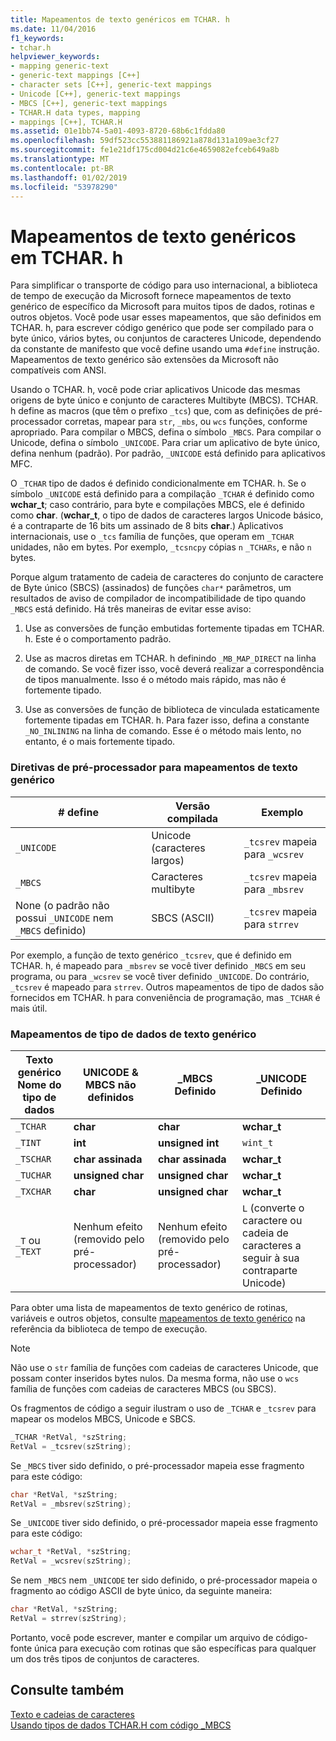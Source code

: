 ```yaml
---
title: Mapeamentos de texto genéricos em TCHAR. h
ms.date: 11/04/2016
f1_keywords:
- tchar.h
helpviewer_keywords:
- mapping generic-text
- generic-text mappings [C++]
- character sets [C++], generic-text mappings
- Unicode [C++], generic-text mappings
- MBCS [C++], generic-text mappings
- TCHAR.H data types, mapping
- mappings [C++], TCHAR.H
ms.assetid: 01e1bb74-5a01-4093-8720-68b6c1fdda80
ms.openlocfilehash: 59df523cc553881186921a878d131a109ae3cf27
ms.sourcegitcommit: fe1e21df175cd004d21c6e4659082efceb649a8b
ms.translationtype: MT
ms.contentlocale: pt-BR
ms.lasthandoff: 01/02/2019
ms.locfileid: "53978290"
---
```

# <a name="generic-text-mappings-in-tcharh"></a>Mapeamentos de texto genéricos em TCHAR. h

Para simplificar o transporte de código para uso internacional, a biblioteca de tempo de execução da Microsoft fornece mapeamentos de texto genérico de específico da Microsoft para muitos tipos de dados, rotinas e outros objetos. Você pode usar esses mapeamentos, que são definidos em TCHAR. h, para escrever código genérico que pode ser compilado para o byte único, vários bytes, ou conjuntos de caracteres Unicode, dependendo da constante de manifesto que você define usando uma `#define` instrução. Mapeamentos de texto genérico são extensões da Microsoft não compatíveis com ANSI.

Usando o TCHAR. h, você pode criar aplicativos Unicode das mesmas origens de byte único e conjunto de caracteres Multibyte (MBCS). TCHAR. h define as macros (que têm o prefixo `_tcs`) que, com as definições de pré-processador corretas, mapear para `str`, `_mbs`, ou `wcs` funções, conforme apropriado. Para compilar o MBCS, defina o símbolo `_MBCS`. Para compilar o Unicode, defina o símbolo `_UNICODE`. Para criar um aplicativo de byte único, defina nenhum (padrão). Por padrão, `_UNICODE` está definido para aplicativos MFC.

O `_TCHAR` tipo de dados é definido condicionalmente em TCHAR. h. Se o símbolo `_UNICODE` está definido para a compilação `_TCHAR` é definido como **wchar_t**; caso contrário, para byte e compilações MBCS, ele é definido como **char**. (**wchar_t**, o tipo de dados de caracteres largos Unicode básico, é a contraparte de 16 bits um assinado de 8 bits **char**.) Aplicativos internacionais, use o `_tcs` família de funções, que operam em `_TCHAR` unidades, não em bytes. Por exemplo, `_tcsncpy` cópias `n` `_TCHARs`, e não `n` bytes.

Porque algum tratamento de cadeia de caracteres do conjunto de caractere de Byte único (SBCS) (assinados) de funções `char*` parâmetros, um resultados de aviso de compilador de incompatibilidade de tipo quando `_MBCS` está definido. Há três maneiras de evitar esse aviso:

1. Use as conversões de função embutidas fortemente tipadas em TCHAR. h. Este é o comportamento padrão.

1. Use as macros diretas em TCHAR. h definindo `_MB_MAP_DIRECT` na linha de comando. Se você fizer isso, você deverá realizar a correspondência de tipos manualmente. Isso é o método mais rápido, mas não é fortemente tipado.

1. Use as conversões de função de biblioteca de vinculada estaticamente fortemente tipadas em TCHAR. h. Para fazer isso, defina a constante `_NO_INLINING` na linha de comando. Esse é o método mais lento, no entanto, é o mais fortemente tipado.

### <a name="preprocessor-directives-for-generic-text-mappings"></a>Diretivas de pré-processador para mapeamentos de texto genérico

|# define|Versão compilada|Exemplo|
|---------------|----------------------|-------------|
|`_UNICODE`|Unicode (caracteres largos)|`_tcsrev` mapeia para `_wcsrev`|
|`_MBCS`|Caracteres multibyte|`_tcsrev` mapeia para `_mbsrev`|
|None (o padrão não possui `_UNICODE` nem `_MBCS` definido)|SBCS (ASCII)|`_tcsrev` mapeia para `strrev`|

Por exemplo, a função de texto genérico `_tcsrev`, que é definido em TCHAR. h, é mapeado para `_mbsrev` se você tiver definido `_MBCS` em seu programa, ou para `_wcsrev` se você tiver definido `_UNICODE`. Do contrário, `_tcsrev` é mapeado para `strrev`. Outros mapeamentos de tipo de dados são fornecidos em TCHAR. h para conveniência de programação, mas `_TCHAR` é mais útil.

### <a name="generic-text-data-type-mappings"></a>Mapeamentos de tipo de dados de texto genérico

|Texto genérico<br /> Nome do tipo de dados|UNICODE &AMP;<br /> MBCS não definidos|_MBCS<br /> Definido|_UNICODE<br /> Definido|
|--------------------------------------|----------------------------------------|------------------------|---------------------------|
|`_TCHAR`|**char**|**char**|**wchar_t**|
|`_TINT`|**int**|**unsigned int**|`wint_t`|
|`_TSCHAR`|**char assinada**|**char assinada**|**wchar_t**|
|`_TUCHAR`|**unsigned char**|**unsigned char**|**wchar_t**|
|`_TXCHAR`|**char**|**unsigned char**|**wchar_t**|
|`_T` ou `_TEXT`|Nenhum efeito (removido pelo pré-processador)|Nenhum efeito (removido pelo pré-processador)|`L` (converte o caractere ou cadeia de caracteres a seguir à sua contraparte Unicode)|

Para obter uma lista de mapeamentos de texto genérico de rotinas, variáveis e outros objetos, consulte [mapeamentos de texto genérico](../c-runtime-library/generic-text-mappings.md) na referência da biblioteca de tempo de execução.

> [!NOTE]
>  Não use o `str` família de funções com cadeias de caracteres Unicode, que possam conter inseridos bytes nulos. Da mesma forma, não use o `wcs` família de funções com cadeias de caracteres MBCS (ou SBCS).

Os fragmentos de código a seguir ilustram o uso de `_TCHAR` e `_tcsrev` para mapear os modelos MBCS, Unicode e SBCS.

```cpp
_TCHAR *RetVal, *szString;
RetVal = _tcsrev(szString);
```

Se `_MBCS` tiver sido definido, o pré-processador mapeia esse fragmento para este código:

```cpp
char *RetVal, *szString;
RetVal = _mbsrev(szString);
```

Se `_UNICODE` tiver sido definido, o pré-processador mapeia esse fragmento para este código:

```cpp
wchar_t *RetVal, *szString;
RetVal = _wcsrev(szString);
```

Se nem `_MBCS` nem `_UNICODE` ter sido definido, o pré-processador mapeia o fragmento ao código ASCII de byte único, da seguinte maneira:

```cpp
char *RetVal, *szString;
RetVal = strrev(szString);
```

Portanto, você pode escrever, manter e compilar um arquivo de código-fonte única para execução com rotinas que são específicas para qualquer um dos três tipos de conjuntos de caracteres.

## <a name="see-also"></a>Consulte também

[Texto e cadeias de caracteres](../text/text-and-strings-in-visual-cpp.md)<br/>
[Usando tipos de dados TCHAR.H com código _MBCS](../text/using-tchar-h-data-types-with-mbcs-code.md)
